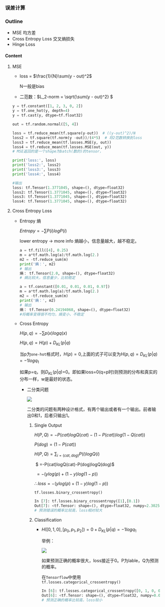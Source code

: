 ### 误差计算

### Outline

- MSE  均方差
- Cross Entropy Loss  交叉熵损失
- Hinge Loss

#### Content

1. MSE

   - loss = $\frac{1}{N}\sum(y - out)^2$

     N一般是bias

   - 二范数：$L_2-norm = \sqrt{\sum(y - out)^2} $

   ```python
   y = tf.constant([1, 2, 3, 0, 2])
   y = tf.one_hot(y, depth=4)
   y = tf.cast(y, dtype=tf.float32)
   
   out = tf.random.normal([5, 4])
   
   loss = tf.reduce_mean(tf.square(y-out))  # ((y-out)^2)/N
   loss2 = tf.square(tf.norm(y -out))/(4*5)  # 将2范数转换到loss
   loss3 = tf.reduce_mean(tf.losses.MSE(y, out))
   loss4 = tf.reduce_mean(tf.losses.MSE(out, y))
   # MSE返回的是一个shape为batch(数的)的tensor，
   
   print('loss:', loss)
   print('loss2:', loss2)
   print('loss3:', loss3)
   print('loss4:', loss4)
   
   #输出
   loss: tf.Tensor(1.3771045, shape=(), dtype=float32)
   loss2: tf.Tensor(1.3771045, shape=(), dtype=float32)
   loss3: tf.Tensor(1.3771045, shape=(), dtype=float32)
   loss4: tf.Tensor(1.3771045, shape=(), dtype=float32)
   ```

2. Cross Entropy Loss

   - Entropy  熵

     $Entropy=-\sum P(i)logP(i)$

     lower entropy $\to$ more info  熵越小，信息量越大，越不稳定。

     ```python
     a = tf.fill([4], 0.25)
     m = a*tf.math.log(a)/tf.math.log(2.)
     m2 = -tf.reduce_sum(m)
     print('熵：', m2)
     # 输出
     熵： tf.Tensor(2.0, shape=(), dtype=float32)
     # 熵比较大，信息量少，比较稳定
     
     a = tf.constant([0.01, 0.01, 0.01, 0.97])
     m = a*tf.math.log(a)/tf.math.log(2.)
     m2 = -tf.reduce_sum(m)
     print('熵：', m2)
     # 输出
     熵： tf.Tensor(0.24194068, shape=(), dtype=float32)
     #将概率变得很不均匀，熵变小，不稳定
     ```

   - Cross Entropy

     $H(p,q)=-\sum p(x)logq(x)$

     $H(p,q)=H(p)+D_{KL}(p|q)$  

     当p为`one-hot`格式时，$H(p)=0$,上面的式子可以变为$H(p,q)=D_{KL}(p|q)=-1logq_1$ 

     如果p=q，则$D_{KL}(p|q)$=0。即如果loss=0(q=p时)则预测的分布和真实的分布一样，w是最好的状态。

     - 二分类问题

       ![](https://tva1.sinaimg.cn/large/006tNbRwly1gbh3aoljt0j31an0fjgr0.jpg)

       二分类的问题有两种设计格式，有两个输出或者有一个输出。前者输出0和1，后者只输出1。

       1. Single Output  

          $H(P,Q)=-P(cat)logQ(cat)-(1-P(cat))log(1-Q(cat))$

            $P(dog)=(1-P(cat))$

          $H(P,Q) = \displaystyle \sum_{i=(cat,dog)} P(i)logQ(i)$

          ​                $ =-P(cat)logQ(cat)-P(dog)logQ(dog)$

          ​                $=-(ylog(p)+(1-y)log(1-p))$

          

          $\therefore loss=-(ylog(p)+(1-y)log(1-p))$

          `tf.losses.binary_crossentropy()`

          ```python
          In [7]: tf.losses.binary_crossentropy([1],[0.1])
          Out[7]: <tf.Tensor: shape=(), dtype=float32, numpy=2.3025842>
          # 预测错误的概率比较高，loss相对较大
          ```

          

       2. Classification

          - $H([0,1,0],[p_0,p_1,p_2])=0+D_{KL}(p|q)=-1logq_1$

            举例：

            ![](https://tva1.sinaimg.cn/large/006tNbRwly1gbh4s8d7vgj31gg0u0wv4.jpg)

            如果预测正确的概率很大，loss接近于0。P为lable，Q为预测的概率。

            在`Tensorflow`中使用`tf.losses.categorical_crossentropy()`

            ```python
            In [6]: tf.losses.categorical_crossentropy([0, 1, 0, 0],[0.01, 0.97, 0.01, 0.01])
            Out[6]: <tf.Tensor: shape=(), dtype=float32, numpy=0.030459179>
            # 预测正确的概率比较高，loss较小
            ```

            

